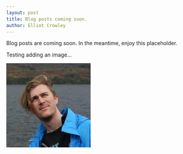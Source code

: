 ```yaml
---
layout: post
title: Blog posts coming soon.
author: Elliot Crowley
---
```

Blog posts are coming soon. In the meantime, enjoy this placeholder.

Testing adding an image...


![ReLU](/photos/gavin-gray.jpg)

